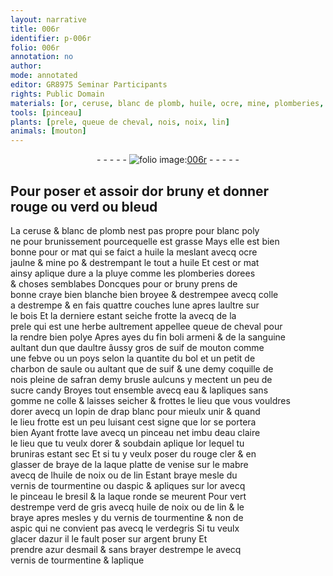 ```yaml
---
layout: narrative
title: 006r
identifier: p-006r
folio: 006r
annotation: no
author:
mode: annotated
editor: GR8975 Seminar Participants
rights: Public Domain
materials: [or, ceruse, blanc de plomb, huile, ocre, mine, plomberies, craye, colle a destrempe, bois, prele, queue de cheval, boli armeni, sanguine, suif de mouton, febve, poys, bol, charbon de saule, suif, safran, sucre candy, eau, gomme, colle, rouge cler, laque platte de venise, mabre, huile de noix, de lin, tourmentine, aspic, bresil, laque ronde, verd de gris, lin, verdegris, azur, argent, azur desmail]
tools: [pinceau]
plants: [prele, queue de cheval, nois, noix, lin]
animals: [mouton]
---
```


<div class="folio" align="center">- - - - - <a href="http://gallica.bnf.fr/ark:/12148/btv1b10500001g/f17.image" target="_blank"><img src="https://cu-mkp.github.io/2017-workshop-edition/assets/photo-icon.png" alt="folio image: " style="display:inline-block; margin-bottom:-3px;"/>006r</a> - - - - - </div>  
  

## Pour poser et assoir d<span class="m">or</span> bruny et donner<br/>rouge ou verd ou bleud

 
 La <span class="m">ceruse</span> & <span class="m">blanc de plomb</span> nest pas propre pour blanc poly<br/> ne pour brunissement pourcequelle est grasse Mays elle est bien<br/> bonne pour <span class="m">or</span> mat qui se faict a <span class="m">huile</span> la meslant avecq <span class="m">ocre</span><br/> jaulne & <span class="m">mine</span> po & destrempant le tout a <span class="m">huile</span> Et cest <span class="m">or</span> mat<br/> ainsy aplique dure a la pluye comme les <span class="m">plomberies</span> dorees<br/> & choses semblabes Doncques pour <span class="m">or</span> bruny prens de<br/> bonne <span class="m">craye</span> bien blanche bien broyee & destrempee avecq <span class="m">colle<br/> a destrempe</span> & en fais quattre couches lune apres laultre sur<br/> le <span class="m">bois</span> Et la derniere estant seiche frotte la avecq de la<br/> <span class="m"><span class="pa">prele</span></span> qui est une herbe aultrement appellee <span class="m"><span class="pa">queue de cheval</span></span> pour<br/> la rendre bien polye Apres ayes du fin <span class="m">boli <span class="pl">armeni</span></span> & de la <span class="m">sanguine</span><br/> aultant dun que daultre âussy gros de <span class="m">suif de <span class="al">mouton</span></span> comme<br/> une <span class="m">febve</span> ou un <span class="m">poys</span> selon la quantite du <span class="m">bol</span> et un petit de<br/> <span class="m">charbon de saule</span> ou aultant que de <span class="m">suif</span> & une demy <span class="ms">coquille de<br/> <span class="pa">nois</span></span> pleine de <span class="m">safran</span> demy brusle aulcuns y mectent un peu de<br/> <span class="m">sucre candy</span> Broyes tout ensemble avecq <span class="m">eau</span> & lapliques sans<br/> <span class="m">gomme</span> ne <span class="m">colle</span> & laisses seicher & frottes le lieu que vous vouldres<br/> dorer avecq un lopin de drap blanc pour mieulx unir & quand<br/> le lieu frotte est un peu luisant cest signe que l<span class="m">or</span> se portera<br/> bien Ayant frotte lave avecq un <span class="tl">pinceau</span> net imbu d<span class="m">eau</span> claire<br/> le lieu que tu veulx dorer & soubdain aplique l<span class="m">or</span> lequel tu<br/> bruniras estant sec Et si tu y veulx poser du <span class="m">rouge cler</span> & en<br/> glasser de braye de la <span class="m">laque platte de <span class="pl">venise</span></span> sur le <span class="m">mabre</span><br/> avecq de l<span class="m">huile de <span class="pa">noix</span></span> ou <span class="m">de <span class="pa">lin</span></span> Estant braye mesle du<br/> vernis de <span class="m">tourmentine</span> ou d<span class="m">aspic</span> & apliques sur l<span class="m">or</span> avecq<br/> le <span class="tl">pinceau</span> le <span class="m">bresil</span> & la <span class="m">laque ronde</span> se meurent Pour vert<br/> destrempe <span class="m">verd de gris</span> avecq <span class="m">huile de noix</span> ou de <span class="m">lin</span> & le<br/> braye apres mesles y du vernis de <span class="m">tourmentine</span> & non de<br/> <span class="m">aspic</span> qui ne convient pas avecq le <span class="m">verdegris</span> Si tu veulx<br/> glacer d<span class="m">azur</span> il le fault poser sur <span class="m">argent</span> bruny Et<br/> prendre <span class="m">azur desmail</span> & sans brayer destrempe le avecq<br/> vernis de <span class="m">tourmentine</span> & laplique 
 
